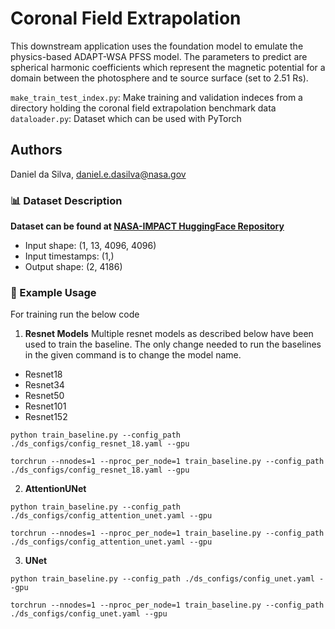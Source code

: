 # Coronal Field Extrapolation

This downstream application uses the foundation model to emulate the physics-based ADAPT-WSA PFSS model. The parameters to predict are spherical harmonic coefficients which represent the magnetic potential for a domain between the photosphere and te source surface (set to 2.51 Rs). 

`make_train_test_index.py`: Make training and validation indeces from a directory holding the coronal field extrapolation benchmark data
`dataloader.py`: Dataset which can be used with PyTorch

## Authors
Daniel da Silva, [daniel.e.dasilva@nasa.gov](daniel.e.dasilva@nasa.gov)

### 📊 Dataset Description

**Dataset can be found at [NASA-IMPACT HuggingFace Repository](https://huggingface.co/datasets/nasa-impact/surya-bench-coronal-extrapolation)**

- Input shape: (1, 13, 4096, 4096)
- Input timestamps: (1,)
- Output shape: (2, 4186)


### 🚀 Example Usage

For training run the below code

1. **Resnet Models**
Multiple resnet models as described below have been used to train the baseline. The only change needed to run the baselines in the given command is to change the model name.
- Resnet18
- Resnet34
- Resnet50
- Resnet101
- Resnet152
```
python train_baseline.py --config_path ./ds_configs/config_resnet_18.yaml --gpu 
```

```
torchrun --nnodes=1 --nproc_per_node=1 train_baseline.py --config_path ./ds_configs/config_resnet_18.yaml --gpu
```

2. **AttentionUNet**
```
python train_baseline.py --config_path ./ds_configs/config_attention_unet.yaml --gpu 
```

```
torchrun --nnodes=1 --nproc_per_node=1 train_baseline.py --config_path ./ds_configs/config_attention_unet.yaml --gpu
```

3. **UNet**
```
python train_baseline.py --config_path ./ds_configs/config_unet.yaml --gpu 
```

```
torchrun --nnodes=1 --nproc_per_node=1 train_baseline.py --config_path ./ds_configs/config_unet.yaml --gpu
```